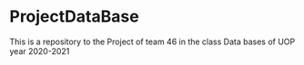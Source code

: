 # ProjectDataBase
This is a repository to the Project of team 46 in the class Data bases of UOP year 2020-2021
